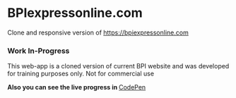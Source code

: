# BPIexpressonline.com
Clone and responsive version of https://bpiexpressonline.com

<h3>Work In-Progress</h3>

This web-app is a cloned version of current BPI website and was developed for training purposes only. Not for commercial use

<b>Also you can see the live progress in </b><a href="https://codepen.io/KBPsystem/pen/pdeLzm">CodePen</a>

